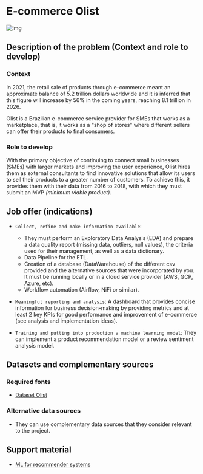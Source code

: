 # E-commerce Olist  

![img](https://epiprodux.com/blog/wp-content/uploads/2022/02/Ecommerce-managers-Role.jpg)  

## <b>Description of the problem (Context and role to develop)</b>

### <b>Context</b>

In 2021, the retail sale of products through e-commerce meant an approximate balance of 5.2 trillion dollars worldwide and it is inferred that this figure will increase by 56% in the coming years, reaching 8.1 trillion in 2026.

Olist is a Brazilian e-commerce service provider for SMEs that works as a marketplace, that is, it works as a "shop of stores" where different sellers can offer their products to final consumers.  

### <b>Role to develop</b>  

With the primary objective of continuing to connect small businesses (SMEs) with larger markets and improving the user experience, Olist hires them as external consultants to find innovative solutions that allow its users to sell their products to a greater number of customers.
To achieve this, it provides them with their data from 2016 to 2018, with which they must submit an MVP <i>(minimum viable product)</i>.  

## <b>Job offer</b> (indications)  

- `Collect, refine and make information available`: 
    - They must perform an Exploratory Data Analysis (EDA) and prepare a data quality report (missing data, outliers, null values), the criteria used for their management, as well as a data dictionary.
    - Data Pipeline for the ETL.
    - Creation of a database (DataWarehouse) of the different csv provided and the alternative sources that were incorporated by you. It must be running locally or in a cloud service provider (AWS, GCP, Azure, etc).
    - Workflow automation (Airflow, NiFi or similar). 

- `Meaningful reporting and analysis`: A dashboard that provides concise information for business decision-making by providing metrics and at least 2 key KPIs for good performance and improvement of e-commerce (see analysis and implementation ideas).

- `Training and putting into production a machine learning model`: They can implement a product recommendation model or a review sentiment analysis model.


## <b>Datasets and complementary sources</b>  

### <b>Required fonts</b>  

- [Dataset Olist](https://drive.google.com/file/d/1YiZqsF_F4OIdjLCq4sba2XXjPxU7LlgE/view?usp=sharing)

### <b>Alternative data sources</b>

- They can use complementary data sources that they consider relevant to the project.

## Support material  

- [ML for recommender systems](https://medium.com/recombee-blog/machine-learning-for-recommender-systems-part-1-algorithms-evaluation-and-cold-start-6f696683d0ed)




